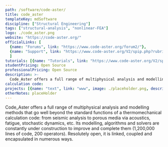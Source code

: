 ```yaml
---
path: /software/code-aster/
title: code_aster
templateKey: mdSoftware
discipline: ["Structural Engineering"]
tags: ["structural-analysis", "nonlinear-FEA"]
logo: ./code_aster.png
website: "https://code-aster.org/"
officialLinks: [
  {name: "Forums", link: "https://www.code-aster.org/forum2/"},
  {name: "Support", link: "https://www.code-aster.org/V2/spip.php?rubrique22"}
  ]
tutorials: [{name: "Tutorials", link: "https://www.code-aster.org/V2/spip.php?rubrique68"}]
studentPricing: Open Source
professionalPricing: Open Source
description: >-
  Code_Aster offers a full range of multiphysical analysis and modelling methods that go well beyond the standard functions of a thermomechanical code.
calculation code: 
projects: [{name: "text", link: "www", image: ./placeholder.png, description: "blah blah"}]
otherNotes: placeHolder
---
```


Code_Aster offers a full range of multiphysical analysis and modelling methods that go well beyond the standard functions of a thermomechanical calculation code: from seismic analysis to porous media via acoustics, fatigue, stochastic dynamics, etc. Its modelling, algorithms and solvers are constantly under construction to improve and complete them (1,200,000 lines of code, 200 operators). Resolutely open, it is linked, coupled and encapsulated in numerous ways.

